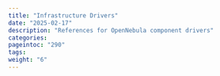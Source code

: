```yaml
---
title: "Infrastructure Drivers"
date: "2025-02-17"
description: "References for OpenNebula component drivers"
categories:
pageintoc: "290"
tags:
weight: "6"
---
```


<!--# Infrastructure Integration -->
